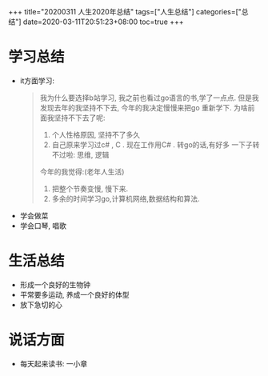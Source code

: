 +++
title="20200311 人生2020年总结"
tags=["人生总结"]
categories=["总结"]
date=2020-03-11T20:51:23+08:00
toc=true
+++

# 学习总结
* it方面学习:
   >我为什么要选择b站学习, 我之前也看过go语言的书,学了一点点. 
   >但是我发现去年的我坚持不下去, 今年的我决定慢慢来把go 重新学下.
   >为啥前面我坚持不下去了呢:
  > 1. 个人性格原因, 坚持不了多久
  > 1. 自己原来学习过c# , C . 现在工作用C# . 转go的话,有好多    一下子转不过啦: 思维, 逻辑
  >
  > 今年的我觉得:(老年人生活)
  > 1. 把整个节奏变慢, 慢下来. 
  > 2. 多余的时间学习go,计算机网络,数据结构和算法.
* 学会做菜
* 学会口琴, 唱歌

# 生活总结
* 形成一个良好的生物钟
* 平常要多运动, 养成一个良好的体型
* 放下急切的心

# 说话方面
* 每天起来读书: 一小章
